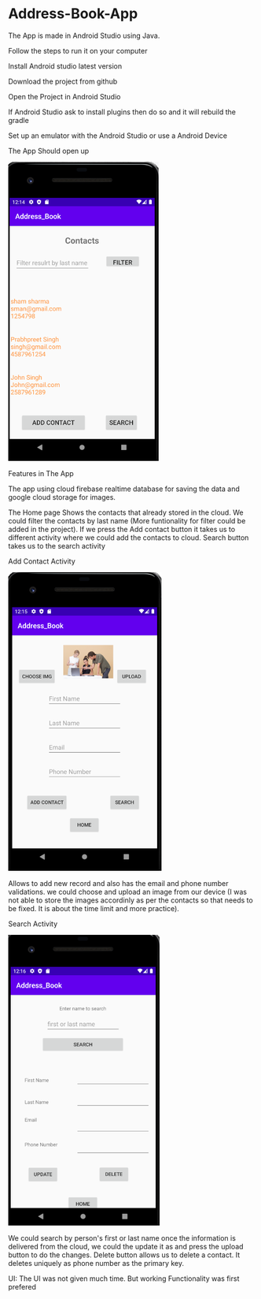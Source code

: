 # Address-Book-App

The App is made in Android Studio using Java.

Follow the steps to run it on your computer 

Install Android studio latest version 

Download the project from github 

Open the Project in Android Studio 

If Android Studio ask to install plugins then do so and it will rebuild the gradle 

Set up an emulator with the Android Studio or use a Android Device 

The App Should open up 

![](images/Home.png)



Features in The App

The app using cloud firebase realtime database for saving the data and google cloud storage for images.



The Home page Shows the contacts that already stored in the cloud.
We could filter the contacts by last name (More funtionality for filter could be added in the project).
If we press the Add contact button it takes us to different activity where we could add the contacts to cloud.
Search button takes us to the search activity

Add Contact Activity

![](images/Add.png)

Allows to add new record and also has the email and phone number validations.
we could choose and upload an image from our device (I was not able to store the images accordinly as per the contacts so that needs to be fixed. It is about the time limit and more practice).


Search Activity

![](images/Search.png)

We could search by person's first or last name
once the information is delivered from the cloud, we could the update it as and press the upload button to do the changes.
Delete button allows us to delete a contact. It deletes uniquely as phone number as the primary key.




UI:
The UI was not given much time. But working Functionality was first prefered
